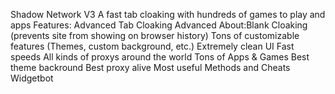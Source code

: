 Shadow Network V3 A fast tab cloaking with hundreds of games to play and apps
Features:
Advanced Tab Cloaking
Advanced About:Blank Cloaking (prevents site from showing on browser history)
Tons of customizable features (Themes, custom background, etc.)
Extremely clean UI
Fast speeds
All kinds of proxys around the world
Tons of Apps & Games
Best theme backround
Best proxy alive
Most useful Methods and Cheats
Widgetbot
